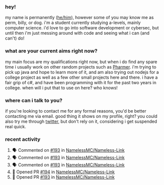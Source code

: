 ### hey!
my name is permanently ([he/him](https://pronoun.is/he)), however some of you may know me as perm, billy, or dog. i'm a student currently studying a-levels, mainly computer science. i'd love to go into software development or cybersec, but until then i'm just messing around with code and seeing what i can (and can't) do!

### what are your current aims right now?
my main focus are my qualifications right now, but when i do find any spare time i usually work on other random projects such as [Pharmer](https://github.com/Permanently/Pharmer). i'm trying to pick up java and hope to learn more of it, and am also trying out nodejs for a college project as well as a few other small projects here and there. i have a fair grip of c#, and have been programming with it for the past two years in college. when will i put that to use on here? who knows!

### where can i talk to you?
if you're looking to contact me for any formal reasons, you'd be better contacting me via email. good thing it shows on my profile, right? you could also try me through [twitter](https://twitter.com/permanentlay), but don't rely on it, considering i get suspended real quick.

### recent activity
<!--START_SECTION:activity-->
1. 🗣 Commented on [#193](https://github.com/NamelessMC/Nameless-Link/issues/193) in [NamelessMC/Nameless-Link](https://github.com/NamelessMC/Nameless-Link)
2. 🗣 Commented on [#193](https://github.com/NamelessMC/Nameless-Link/issues/193) in [NamelessMC/Nameless-Link](https://github.com/NamelessMC/Nameless-Link)
3. 🗣 Commented on [#193](https://github.com/NamelessMC/Nameless-Link/issues/193) in [NamelessMC/Nameless-Link](https://github.com/NamelessMC/Nameless-Link)
4. 💪 Opened PR [#194](https://github.com/NamelessMC/Nameless-Link/pull/194) in [NamelessMC/Nameless-Link](https://github.com/NamelessMC/Nameless-Link)
5. 💪 Opened PR [#193](https://github.com/NamelessMC/Nameless-Link/pull/193) in [NamelessMC/Nameless-Link](https://github.com/NamelessMC/Nameless-Link)
<!--END_SECTION:activity-->
